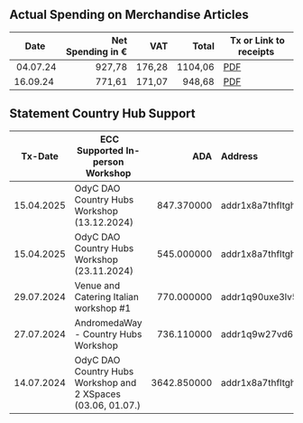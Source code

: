 ## Actual Spending on Merchandise Articles 

|   Date   | Net Spending in € | VAT | Total | Tx or Link to receipts |
| -------- | -----------------:| ---:| -----:| ---------------- |
| 04.07.24 | 927,78 | 176,28 | 1104,06 | [PDF](./2024-07-04-Ihre%20Bestellung%20DE241901557.pdf) |       
| 16.09.24 | 771,61 | 171,07 |  948,68 | [PDF](./2024-09-16-ricevuto%20il%20tuo%20ordine%20IT240123447.pdf) |


## Statement Country Hub Support


|Tx-Date | ECC Supported In-person Workshop | ADA | Address | Transaction |
|---- | -------------------------------- |---: | :------ | :-----------|
| 15.04.2025  | OdyC DAO Country Hubs Workshop (13.12.2024) | 847.370000  | addr1x8a7thfltghxnut34yzk29n7e5n9mh0cpddz22ftmtjg46hmuhwn7k3wd8chr2g9v5t8anfxthwlsz66y55jhkhy3t4q8h7ym0 | [56521c048a48d2b6186b35b5f398401ca989e05548667ac146b9937ad25c516d](https://adastat.net/transactions/56521c048a48d2b6186b35b5f398401ca989e05548667ac146b9937ad25c516d) |
| 15.04.2025  | OdyC DAO Country Hubs Workshop (23.11.2024) | 545.000000  | addr1x8a7thfltghxnut34yzk29n7e5n9mh0cpddz22ftmtjg46hmuhwn7k3wd8chr2g9v5t8anfxthwlsz66y55jhkhy3t4q8h7ym0 | [c5e5f3d694b8f381f475b8cb7ded54457a415733b3d870b2c5ffe54a5f453bca](https://adastat.net/transactions/c5e5f3d694b8f381f475b8cb7ded54457a415733b3d870b2c5ffe54a5f453bca) |
| 29.07.2024  | Venue and Catering Italian workshop #1                       | 770.000000   |  addr1q90uxe3lv5t5e64szxyhk2kwglcdndzprh8djzvh9y92sjzer9sprkcwm568lzwjl9whxfpaxcm4mtq3qv5v2hz2mypsukshvy | [5dea8cbcac64038e4a2fd201bc80a3de79df2c9e7f3f57356a9fe02aa49c74bc](https://cardanoscan.io/transaction/5dea8cbcac64038e4a2fd201bc80a3de79df2c9e7f3f57356a9fe02aa49c74bc) |
| 27.07.2024  | AndromedaWay - Country Hubs Workshop                         | 736.110000   |    addr1q9w27vd60tnrpy6yz0t050dhurnxy3zpxn0u2g7u6yze2m9kdz5wue3vjptz83xsu2gfnyrnwl6c7auf59avlycvmsls75mdvq | [6a9804fce08a6f1d621edfc666971b671c4d5f5ef5b650abc92a565af33eacac](https://cardanoscan.io/transaction/6a9804fce08a6f1d621edfc666971b671c4d5f5ef5b650abc92a565af33eacac) |
| 14.07.2024  | OdyC DAO Country Hubs Workshop and 2 XSpaces (03.06, 01.07.) | 3642.850000  | addr1x8a7thfltghxnut34yzk29n7e5n9mh0cpddz22ftmtjg46hmuhwn7k3wd8chr2g9v5t8anfxthwlsz66y55jhkhy3t4q8h7ym0 | [29030ffbfa10f13ef590c6fec1990eaa7765088a436492493159e93c21a1d4a6](https://cardanoscan.io/transaction/29030ffbfa10f13ef590c6fec1990eaa7765088a436492493159e93c21a1d4a6) |
